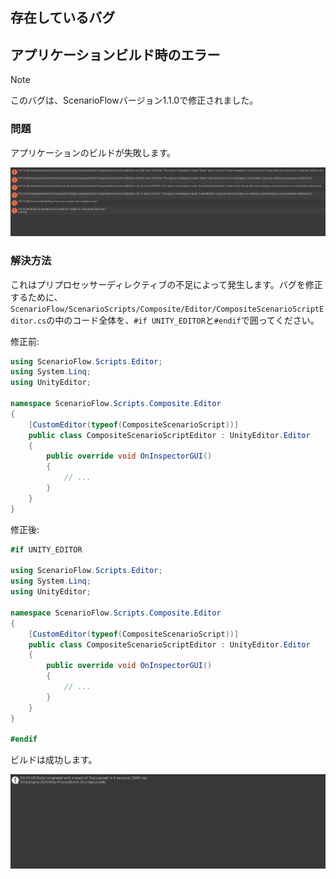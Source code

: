 ## 存在しているバグ

## アプリケーションビルド時のエラー

> [!NOTE]
> このバグは、ScenarioFlowバージョン1.1.0で修正されました。

### 問題

アプリケーションのビルドが失敗します。

![](./Images/Bugs/BuildFailed.png)

### 解決方法

これはプリプロセッサーディレクティブの不足によって発生します。バグを修正するために、`ScenarioFlow/ScenarioScripts/Composite/Editor/CompositeScenarioScriptEditor.cs`の中のコード全体を、`#if UNITY_EDITOR`と`#endif`で囲ってください。

修正前:

```cs
using ScenarioFlow.Scripts.Editor;
using System.Linq;
using UnityEditor;

namespace ScenarioFlow.Scripts.Composite.Editor
{
	[CustomEditor(typeof(CompositeScenarioScript))]
    public class CompositeScenarioScriptEditor : UnityEditor.Editor
    {
		public override void OnInspectorGUI()
		{
            // ...
		}
	}
}
```

修正後:

```cs
#if UNITY_EDITOR

using ScenarioFlow.Scripts.Editor;
using System.Linq;
using UnityEditor;

namespace ScenarioFlow.Scripts.Composite.Editor
{
	[CustomEditor(typeof(CompositeScenarioScript))]
    public class CompositeScenarioScriptEditor : UnityEditor.Editor
    {
		public override void OnInspectorGUI()
		{
            // ...
		}
	}
}

#endif
```

ビルドは成功します。

![](./Images/Bugs/BuildSucceeded.png)